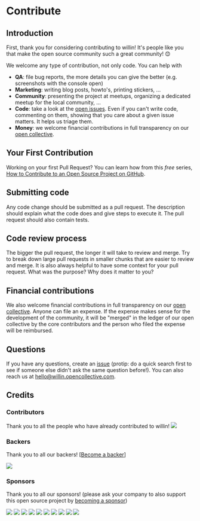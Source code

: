 # Contribute

## Introduction

First, thank you for considering contributing to willin! It's people like you that make the open source community such a great community! 😊

We welcome any type of contribution, not only code. You can help with

- **QA**: file bug reports, the more details you can give the better (e.g. screenshots with the console open)
- **Marketing**: writing blog posts, howto's, printing stickers, ...
- **Community**: presenting the project at meetups, organizing a dedicated meetup for the local community, ...
- **Code**: take a look at the [open issues](issues). Even if you can't write code, commenting on them, showing that you care about a given issue matters. It helps us triage them.
- **Money**: we welcome financial contributions in full transparency on our [open collective](https://opencollective.com/willin).

## Your First Contribution

Working on your first Pull Request? You can learn how from this _free_ series, [How to Contribute to an Open Source Project on GitHub](https://egghead.io/series/how-to-contribute-to-an-open-source-project-on-github).

## Submitting code

Any code change should be submitted as a pull request. The description should explain what the code does and give steps to execute it. The pull request should also contain tests.

## Code review process

The bigger the pull request, the longer it will take to review and merge. Try to break down large pull requests in smaller chunks that are easier to review and merge.
It is also always helpful to have some context for your pull request. What was the purpose? Why does it matter to you?

## Financial contributions

We also welcome financial contributions in full transparency on our [open collective](https://opencollective.com/willin).
Anyone can file an expense. If the expense makes sense for the development of the community, it will be "merged" in the ledger of our open collective by the core contributors and the person who filed the expense will be reimbursed.

## Questions

If you have any questions, create an [issue](issue) (protip: do a quick search first to see if someone else didn't ask the same question before!).
You can also reach us at hello@willin.opencollective.com.

## Credits

### Contributors

Thank you to all the people who have already contributed to willin!
<a href="graphs/contributors"><img src="https://opencollective.com/willin/contributors.svg?width=890" /></a>

### Backers

Thank you to all our backers! [[Become a backer](https://opencollective.com/willin#backer)]

<a href="https://opencollective.com/willin#backers" target="_blank"><img src="https://opencollective.com/willin/backers.svg?width=890"></a>

### Sponsors

Thank you to all our sponsors! (please ask your company to also support this open source project by [becoming a sponsor](https://opencollective.com/willin#sponsor))

<a href="https://opencollective.com/willin/sponsor/0/website" target="_blank"><img src="https://opencollective.com/willin/sponsor/0/avatar.svg"></a>
<a href="https://opencollective.com/willin/sponsor/1/website" target="_blank"><img src="https://opencollective.com/willin/sponsor/1/avatar.svg"></a>
<a href="https://opencollective.com/willin/sponsor/2/website" target="_blank"><img src="https://opencollective.com/willin/sponsor/2/avatar.svg"></a>
<a href="https://opencollective.com/willin/sponsor/3/website" target="_blank"><img src="https://opencollective.com/willin/sponsor/3/avatar.svg"></a>
<a href="https://opencollective.com/willin/sponsor/4/website" target="_blank"><img src="https://opencollective.com/willin/sponsor/4/avatar.svg"></a>
<a href="https://opencollective.com/willin/sponsor/5/website" target="_blank"><img src="https://opencollective.com/willin/sponsor/5/avatar.svg"></a>
<a href="https://opencollective.com/willin/sponsor/6/website" target="_blank"><img src="https://opencollective.com/willin/sponsor/6/avatar.svg"></a>
<a href="https://opencollective.com/willin/sponsor/7/website" target="_blank"><img src="https://opencollective.com/willin/sponsor/7/avatar.svg"></a>
<a href="https://opencollective.com/willin/sponsor/8/website" target="_blank"><img src="https://opencollective.com/willin/sponsor/8/avatar.svg"></a>
<a href="https://opencollective.com/willin/sponsor/9/website" target="_blank"><img src="https://opencollective.com/willin/sponsor/9/avatar.svg"></a>

<!-- This `CONTRIBUTING.md` is based on @nayafia's template https://github.com/nayafia/contributing-template -->